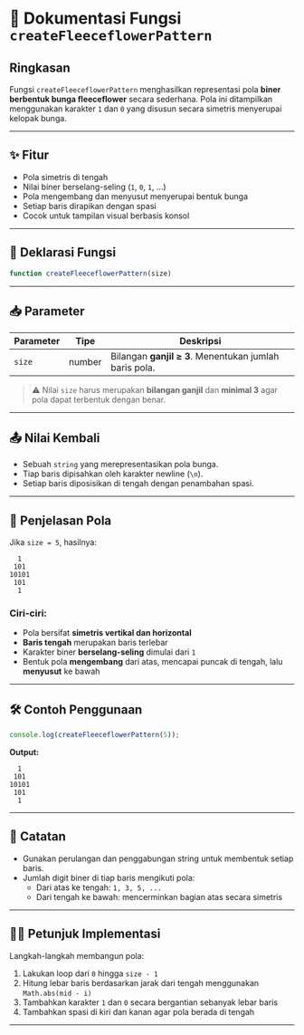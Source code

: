 
# 🌸 Dokumentasi Fungsi `createFleeceflowerPattern`

## Ringkasan

Fungsi `createFleeceflowerPattern` menghasilkan representasi pola **biner berbentuk bunga fleeceflower** secara sederhana. Pola ini ditampilkan menggunakan karakter `1` dan `0` yang disusun secara simetris menyerupai kelopak bunga.

---

## ✨ Fitur

- Pola simetris di tengah
- Nilai biner berselang-seling (`1`, `0`, `1`, ...)
- Pola mengembang dan menyusut menyerupai bentuk bunga
- Setiap baris dirapikan dengan spasi
- Cocok untuk tampilan visual berbasis konsol

---

## 🧾 Deklarasi Fungsi

```javascript
function createFleeceflowerPattern(size)
```

---

## 📥 Parameter

| Parameter | Tipe   | Deskripsi                                                |
|-----------|--------|----------------------------------------------------------|
| `size`    | number | Bilangan **ganjil ≥ 3**. Menentukan jumlah baris pola.  |

> ⚠️ Nilai `size` harus merupakan **bilangan ganjil** dan **minimal 3** agar pola dapat terbentuk dengan benar.

---

## 📤 Nilai Kembali

- Sebuah `string` yang merepresentasikan pola bunga.
- Tiap baris dipisahkan oleh karakter newline (`\n`).
- Setiap baris diposisikan di tengah dengan penambahan spasi.

---

## 🧮 Penjelasan Pola

Jika `size = 5`, hasilnya:

```
  1  
 101 
10101
 101 
  1  
```

### Ciri-ciri:

- Pola bersifat **simetris vertikal dan horizontal**
- **Baris tengah** merupakan baris terlebar
- Karakter biner **berselang-seling** dimulai dari `1`
- Bentuk pola **mengembang** dari atas, mencapai puncak di tengah, lalu **menyusut** ke bawah

---

## 🛠️ Contoh Penggunaan

```javascript
console.log(createFleeceflowerPattern(5));
```

**Output:**
```
  1  
 101 
10101
 101 
  1  
```

---

## 📌 Catatan

- Gunakan perulangan dan penggabungan string untuk membentuk setiap baris.
- Jumlah digit biner di tiap baris mengikuti pola:
  - Dari atas ke tengah: `1, 3, 5, ...`
  - Dari tengah ke bawah: mencerminkan bagian atas secara simetris

---

## 🧑‍💻 Petunjuk Implementasi

Langkah-langkah membangun pola:

1. Lakukan loop dari `0` hingga `size - 1`
2. Hitung lebar baris berdasarkan jarak dari tengah menggunakan `Math.abs(mid - i)`
3. Tambahkan karakter `1` dan `0` secara bergantian sebanyak lebar baris
4. Tambahkan spasi di kiri dan kanan agar pola berada di tengah

---

